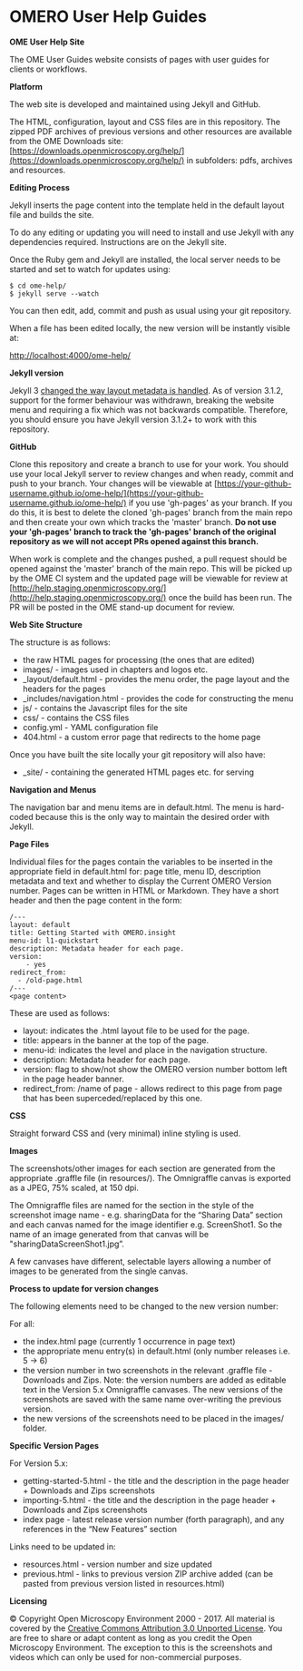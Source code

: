 OMERO User Help Guides
======================

**OME User Help Site**

The OME User Guides website consists of pages with user guides for clients or
workflows.

**Platform**

The web site is developed and maintained using Jekyll and GitHub.

The HTML, configuration, layout and CSS files are in this repository. The
zipped PDF archives of previous versions and other resources are available from the OME Downloads site:
[https://downloads.openmicroscopy.org/help/](https://downloads.openmicroscopy.org/help/)
in subfolders: pdfs, archives and resources.

**Editing Process**

Jekyll inserts the page content into the template held in the default layout
file and builds the site.

To do any editing or updating you will need to install and use Jekyll with any
dependencies required. Instructions are on the Jekyll site.

Once the Ruby gem and Jekyll are installed, the local server needs to be
started and set to watch for updates using:

    $ cd ome-help/
    $ jekyll serve --watch

You can then edit, add, commit and push as usual using your git repository.

When a file has been edited locally, the new version will be instantly visible
at:

[http://localhost:4000/ome-help/](http://localhost:4000/ome-help/)

**Jekyll version**

Jekyll 3 [changed the way layout metadata is handled](https://jekyllrb.com/docs/upgrading/2-to-3/#layout-metadata).
As of version 3.1.2, support for the former behaviour was withdrawn, breaking
the website menu and requiring a fix which was not backwards compatible.
Therefore, you should ensure you have Jekyll version 3.1.2+ to work with this
repository.

**GitHub**

Clone this repository and create a branch to use for your work. You should use
your local Jekyll server to review changes and when ready, commit and push to
your branch. Your changes will be viewable at
[https://your-github-username.github.io/ome-help/](https://your-github-username.github.io/ome-help/)
if you use 'gh-pages' as your
branch. If you do this, it is best to delete the cloned 'gh-pages'
branch from the main repo and then create your own which tracks the 'master'
branch. **Do not use your 'gh-pages' branch to track the 'gh-pages' branch
of the original repository as we will not accept PRs opened against this
branch.**

When work is complete and the changes pushed, a pull request should be opened
against the 'master' branch of the main repo. This will be picked up by the
OME CI system and the updated page will be viewable for review at
[http://help.staging.openmicroscopy.org/](http://help.staging.openmicroscopy.org/) once the build has been run.
The PR will be posted in the OME stand-up document for review.

**Web Site Structure**

The structure is as follows:

- the raw HTML pages for processing (the ones that are edited)
- images/ - images used in chapters and logos etc.
- _layout/default.html - provides the menu order, the page layout and the headers for the pages
- _includes/navigation.html - provides the code for constructing the menu
- js/ - contains the Javascript files for the site
- css/ - contains the CSS files
- config.yml - YAML configuration file
- 404.html - a custom error page that redirects to the home page

Once you have built the site locally your git repository will also have:

- _site/ - containing the generated HTML pages etc. for serving

**Navigation and Menus**

The navigation bar and menu items are in default.html. The menu is hard-coded
because this is the only way to maintain the desired order with Jekyll.

**Page Files**

Individual files for the pages contain the variables to be inserted in the
appropriate field in default.html for: page title, menu ID,
description metadata and text and whether to display the Current OMERO Version number. 
Pages can be written in HTML or Markdown.
They have a short header and then the page content in the form:

    /---
    layout: default
    title: Getting Started with OMERO.insight
    menu-id: l1-quickstart
    description: Metadata header for each page.
    version:
        - yes
    redirect_from:
      - /old-page.html
    /---
    <page content>

These are used as follows:

- layout: indicates the .html layout file to be used for the page.
- title: appears in the banner at the top of the page.
- menu-id: indicates the level and place in the navigation structure.
- description: Metadata header for each page.
- version: flag to show/not show the OMERO version number bottom left in the page header banner.
- redirect_from: /name of page - allows redirect to this page from page that has been superceded/replaced by this one. 

**CSS**

Straight forward CSS and (very minimal) inline styling is used.

**Images**

The screenshots/other images for each section are generated from the
appropriate .graffle file (in resources/). The Omnigraffle canvas is exported
as a JPEG, 75% scaled, at 150 dpi.

The Omnigraffle files are named for the section in the style of the screenshot
image name - e.g. sharingData for the “Sharing Data” section and each canvas
named for the image identifier e.g. ScreenShot1. So the name of an image
generated from that canvas will be "sharingDataScreenShot1.jpg”.

A few canvases have different, selectable layers allowing a number of images
to be generated from the single canvas.

**Process to update for version changes**

The following elements need to be changed to the new version number:

For all:

- the index.html page (currently 1 occurrence in page text)
- the appropriate menu entry(s) in default.html (only number releases i.e. 5 -> 6)
- the version number in two screenshots in the relevant .graffle file -
  Downloads and Zips. Note: the version numbers are added as editable text in
  the Version 5.x Omnigraffle canvases. The new versions of the screenshots
  are saved with the same name over-writing the previous version.
- the new versions of the screenshots need to be placed in the images/ folder.

**Specific Version Pages**

For Version 5.x:

- getting-started-5.html - the title and the description in the page header +
Downloads and Zips screenshots
- importing-5.html - the title and the description in the page header +
Downloads and Zips screenshots
- index page - latest release version number (forth paragraph), and any
references in the “New Features” section

Links need to be updated in:

- resources.html - version number and size updated
- previous.html - links to previous version ZIP archive added (can be pasted from previous version listed in resources.html)

**Licensing**

© Copyright Open Microscopy Environment 2000 - 2017.
All material is covered by the
[Creative Commons Attribution 3.0 Unported License](http://creativecommons.org/licenses/by/3.0/).
You are free to share or adapt content as long as you credit the Open
Microscopy Environment. The exception to this is the screenshots and videos
which can only be used for non-commercial purposes.